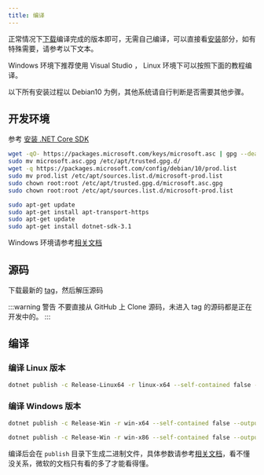 ```yaml
---
title: 编译
---
```


正常情况下[下载](https://github.com/MonoLogueChi/Danmu.Server/releases)编译完成的版本即可，无需自己编译，可以直接看[安装](install.md)部分，如有特殊需要，请参考以下文本。

Windows 环境下推荐使用 Visual Studio ， Linux 环境下可以按照下面的教程编译。

以下所有安装过程以 Debian10 为例，其他系统请自行判断是否需要其他步骤。

## 开发环境

参考 [安装 .NET Core SDK](https://docs.microsoft.com/zh-cn/dotnet/core/install/linux-package-manager-debian10#install-the-net-core-sdk)

```bash
wget -qO- https://packages.microsoft.com/keys/microsoft.asc | gpg --dearmor > microsoft.asc.gpg
sudo mv microsoft.asc.gpg /etc/apt/trusted.gpg.d/
wget -q https://packages.microsoft.com/config/debian/10/prod.list
sudo mv prod.list /etc/apt/sources.list.d/microsoft-prod.list
sudo chown root:root /etc/apt/trusted.gpg.d/microsoft.asc.gpg
sudo chown root:root /etc/apt/sources.list.d/microsoft-prod.list

sudo apt-get update
sudo apt-get install apt-transport-https
sudo apt-get update
sudo apt-get install dotnet-sdk-3.1
```

Windows 环境请参考[相关文档](https://docs.microsoft.com/zh-cn/dotnet/core/install/sdk?pivots=os-windows)

## 源码

下载最新的 [tag](https://github.com/MonoLogueChi/Danmu.Server/releases/latest)，然后解压源码

:::warning 警告
不要直接从 GitHub 上 Clone 源码，未进入 tag 的源码都是正在开发中的。
:::

## 编译

### 编译 Linux 版本

```bash
dotnet publish -c Release-Linux64 -r linux-x64 --self-contained false --output publish
```

### 编译 Windows 版本

```bash
dotnet publish -c Release-Win -r win-x64 --self-contained false --output publish

dotnet publish -c Release-Win -r win-x86 --self-contained false --output publish
```

编译后会在 `publish` 目录下生成二进制文件，具体参数请参考[相关文档](https://docs.microsoft.com/zh-cn/dotnet/core/deploying/deploy-with-cli)，看不懂没关系，微软的文档只有看的多了才能看得懂。

<ClientOnly>
  <Vssue title="编译-Danmaku | 弹幕服务器文档" />
</ClientOnly>
